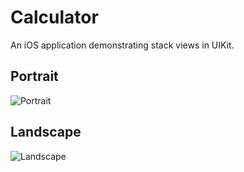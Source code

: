 # Calculator 

An iOS application demonstrating stack views in UIKit.

## Portrait

![Portrait](Documentation/Portrait.png)

## Landscape
![Landscape](Documentation/Landscape.png)
